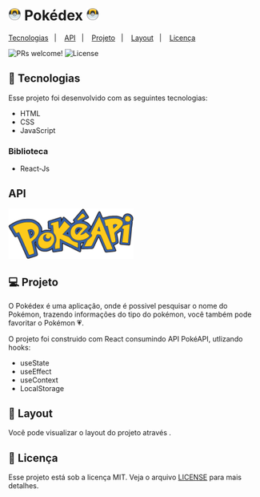 <h1 aling='center'>
<img widht='25px' height='25px' src="./src/assets/loading.png"/> 
Pokédex
<img widht='25px' height='25px' src="./src/assets/loading.png"/>
</h1>

<p  aling="center">
  <a href="#-tecnologias">Tecnologias</a>&nbsp;&nbsp;&nbsp;|&nbsp;&nbsp;&nbsp;
  <a href="#-api">API</a>&nbsp;&nbsp;&nbsp;|&nbsp;&nbsp;&nbsp; 
  <a href="#-projeto">Projeto</a>&nbsp;&nbsp;&nbsp;|&nbsp;&nbsp;&nbsp;
  <a href="#-layout">Layout</a>&nbsp;&nbsp;&nbsp;|&nbsp;&nbsp;&nbsp;
  <a href="#-licença">Licença</a>
  
</p>

<p  aling="center">
 <img src="https://img.shields.io/static/v1?label=PRs&message=welcome&color=49AA26&labelColor=000000" alt="PRs welcome!" />

  <img  aling="center" alt="License" src="https://img.shields.io/static/v1?label=license&message=MIT&color=49AA26&labelColor=000000">
</p>

## 🚀 Tecnologias

Esse projeto foi desenvolvido com as seguintes tecnologias:

- HTML
- CSS
- JavaScript

### Biblioteca

- React-Js

## API

<img  widht='100px' height='100px' aling='center' src='https://raw.githubusercontent.com/PokeAPI/media/master/logo/pokeapi_256.png'/>

## 💻 Projeto

O Pokédex é uma aplicação, onde é possivel pesquisar o nome do Pokémon, trazendo informações do tipo do pokémon, você também pode favoritar o Pokémon 💗.

<p> O projeto foi construido com React consumindo API PokéAPI, utlizando hooks:</p>
<ul>
<li> useState</li>
<li> useEffect</li>
<li> useContext</li>
<li>LocalStorage</li>
</ul>

## 🔖 Layout

Você pode visualizar o layout do projeto através []().

## 📰 Licença

Esse projeto está sob a licença MIT. Veja o arquivo [LICENSE](LICENSE.md) para mais detalhes.
